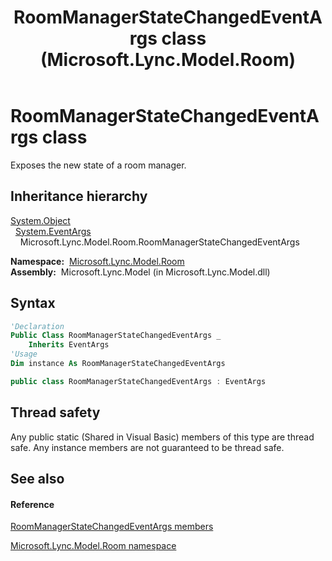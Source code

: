 ﻿---
title: RoomManagerStateChangedEventArgs class (Microsoft.Lync.Model.Room)
TOCTitle: RoomManagerStateChangedEventArgs class
ms:assetid: T:Microsoft.Lync.Model.Room.RoomManagerStateChangedEventArgs_DI_3_UC_OCS14MrefLyncWPF
ms:mtpsurl: https://msdn.microsoft.com/en-us/library/microsoft.lync.model.room.roommanagerstatechangedeventargs_di_3_uc_ocs14mreflyncwpf(v=office.15)
ms:contentKeyID: 48598558
ms.date: 07/28/2014
mtps_version: v=office.15
f1_keywords:
- Microsoft.Lync.Model.Room.RoomManagerStateChangedEventArgs
dev_langs:
- CSharp
- JScript
- VB
- other
---

# RoomManagerStateChangedEventArgs class

Exposes the new state of a room manager.

## Inheritance hierarchy

[System.Object](http://msdn2.microsoft.com/en-us/library/e5kfa45b)  
  [System.EventArgs](http://msdn2.microsoft.com/en-us/library/118wxtk3)  
    Microsoft.Lync.Model.Room.RoomManagerStateChangedEventArgs  

**Namespace:**  [Microsoft.Lync.Model.Room](microsoft-lync-model-room-namespace_2.md)  
**Assembly:**  Microsoft.Lync.Model (in Microsoft.Lync.Model.dll)

## Syntax

``` vb
'Declaration
Public Class RoomManagerStateChangedEventArgs _
    Inherits EventArgs
'Usage
Dim instance As RoomManagerStateChangedEventArgs
```

``` csharp
public class RoomManagerStateChangedEventArgs : EventArgs
```

## Thread safety

Any public static (Shared in Visual Basic) members of this type are thread safe. Any instance members are not guaranteed to be thread safe.

## See also

#### Reference

[RoomManagerStateChangedEventArgs members](roommanagerstatechangedeventargs-members-microsoft-lync-model-room_2.md)

[Microsoft.Lync.Model.Room namespace](microsoft-lync-model-room-namespace_2.md)

